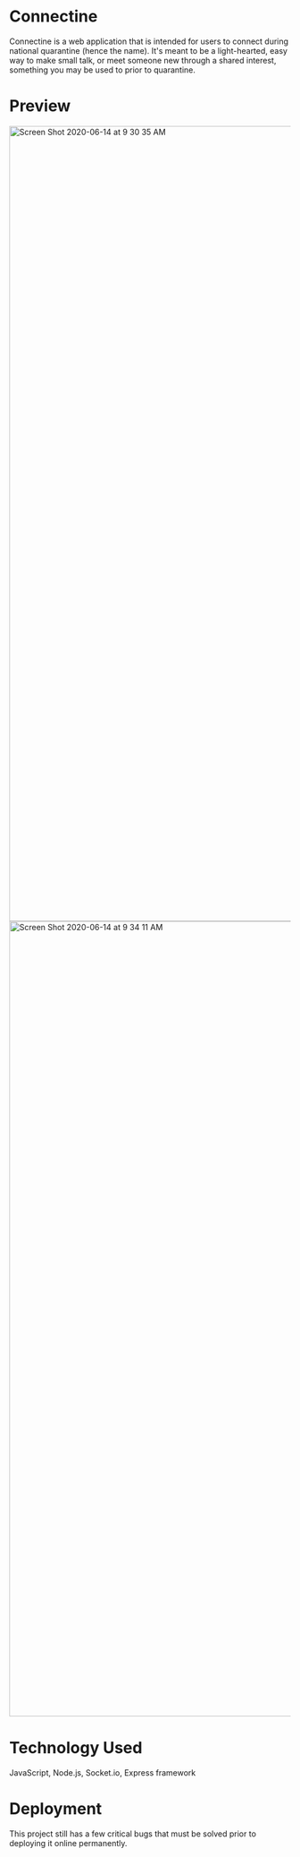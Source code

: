 # Connectine
Connectine is a web application that is intended for users to connect during national quarantine (hence the name). It's meant to be a light-hearted, easy way to make small talk, or meet someone new through a shared interest, something you may be used to prior to quarantine. 

# Preview
<img width="1421" alt="Screen Shot 2020-06-14 at 9 30 35 AM" src="https://user-images.githubusercontent.com/49084510/84595071-fffbc580-ae23-11ea-8848-44790f937408.png">
<img width="1421" alt="Screen Shot 2020-06-14 at 9 34 11 AM" src="https://user-images.githubusercontent.com/49084510/84595072-02f6b600-ae24-11ea-8b52-6a68b16e3886.png">

# Technology Used

JavaScript, Node.js, Socket.io, Express framework

# Deployment
This project still has a few critical bugs that must be solved prior to deploying it online permanently. 
